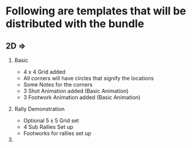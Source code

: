 # Following are templates that will be distributed with the bundle

## 2D => 

1. Basic
    - 4 x 4 Grid added
    - All corners will have circles that signify the locations
    - Some Notes for the corners
    - 3 Shot Animation added (Basic Animation)
    - 3 Footwork Animation added (Basic Animation)

2. Rally Demonstration
    - Optional 5 x 5 Grid set
    - 4 Sub Rallies Set up
    - Footworks for rallies set up

3. 